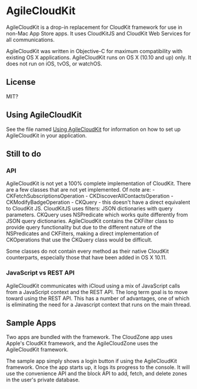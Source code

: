 # AgileCloudKit

AgileCloudKit is a drop-in replacement for CloudKit framework for use in non-Mac App Store apps. It uses CloudKitJS and CloudKit Web Services for all communications.

AgileCloudKit was written in Objective-C for maximum compatibility with existing OS X applications. AgileCloudKit runs on OS X (10.10 and up) only. It does not run on iOS, tvOS, or watchOS.

## License

MIT?

## Using AgileCloudKit

See the file named [Using AgileCloudKit](Using%20AgileCloudKit.md) for information on how to set up AgileCloudKit in your application.

## Still to do

### API

AgileCloudKit is not yet a 100% complete implementation of CloudKit. There are a few classes that are not yet implemented. Of note are:
	- CKFetchSubscriptionsOperation
	- CKDiscoverAllContactsOperation
	- CKModifyBadgeOperation
	- CKQuery - this doesn't have a direct equivalent to CloudKit JS. CloudKitJS uses filters: JSON dictionaries with query parameters.  CKQuery uses NSPredicate which works quite differently from JSON query dictionaries. AgileCloudKit contains the CKFilter class to provide query functionality but due to the different nature of the NSPredicates and CKFilters, making a direct implementation of CKOperations that use the CKQuery class would be difficult.
	
Some classes do not contain every method as their native CloudKit counterparts, especially those that have been added in OS X 10.11.

### JavaScript vs REST API

AgileCloudKit communicates with iCloud using a mix of JavaScript calls from a JavaScript context and the REST API. The long term goal is to move toward using the REST API. This has a number of advantages, one of which is eliminating the need for a Javascript context that runs on the main thread.

## Sample Apps

Two apps are bundled with the framework. The CloudZone app uses Apple's CloudKit framework, and the AgileCloudZone uses the AgileCloudKit framework.

The sample app simply shows a login button if using the AgileCloudKit framework. Once the app starts up, it logs its progress to the console. It will use the convenience API and the block API to add, fetch, and delete zones in the user's private database.
